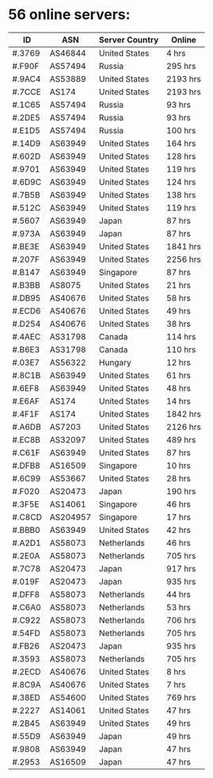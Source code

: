 # 56 online servers:

| ID | ASN | Server Country | Online |
| ------ | ------ | ------ | ------ |
| #.3769 | AS46844 | United States | 4 hrs |
| #.F90F | AS57494 | Russia | 295 hrs |
| #.9AC4 | AS53889 | United States | 2193 hrs |
| #.7CCE | AS174 | United States | 2193 hrs |
| #.1C65 | AS57494 | Russia | 93 hrs |
| #.2DE5 | AS57494 | Russia | 93 hrs |
| #.E1D5 | AS57494 | Russia | 100 hrs |
| #.14D9 | AS63949 | United States | 164 hrs |
| #.602D | AS63949 | United States | 128 hrs |
| #.9701 | AS63949 | United States | 119 hrs |
| #.6D9C | AS63949 | United States | 124 hrs |
| #.7B5B | AS63949 | United States | 138 hrs |
| #.512C | AS63949 | United States | 119 hrs |
| #.5607 | AS63949 | Japan | 87 hrs |
| #.973A | AS63949 | Japan | 87 hrs |
| #.BE3E | AS63949 | United States | 1841 hrs |
| #.207F | AS63949 | United States | 2256 hrs |
| #.B147 | AS63949 | Singapore | 87 hrs |
| #.B3BB | AS8075 | United States | 21 hrs |
| #.DB95 | AS40676 | United States | 58 hrs |
| #.ECD6 | AS40676 | United States | 49 hrs |
| #.D254 | AS40676 | United States | 38 hrs |
| #.4AEC | AS31798 | Canada | 114 hrs |
| #.B6E3 | AS31798 | Canada | 110 hrs |
| #.03E7 | AS56322 | Hungary | 12 hrs |
| #.8C1B | AS63949 | United States | 61 hrs |
| #.6EF8 | AS63949 | United States | 48 hrs |
| #.E6AF | AS174 | United States | 14 hrs |
| #.4F1F | AS174 | United States | 1842 hrs |
| #.A6DB | AS7203 | United States | 2126 hrs |
| #.EC8B | AS32097 | United States | 489 hrs |
| #.C61F | AS63949 | United States | 87 hrs |
| #.DFB8 | AS16509 | Singapore | 10 hrs |
| #.6C99 | AS53667 | United States | 28 hrs |
| #.F020 | AS20473 | Japan | 190 hrs |
| #.3F5E | AS14061 | Singapore | 46 hrs |
| #.C8CD | AS204957 | Singapore | 17 hrs |
| #.BBB0 | AS63949 | United States | 42 hrs |
| #.A2D1 | AS58073 | Netherlands | 46 hrs |
| #.2E0A | AS58073 | Netherlands | 705 hrs |
| #.7C78 | AS20473 | Japan | 917 hrs |
| #.019F | AS20473 | Japan | 935 hrs |
| #.DFF8 | AS58073 | Netherlands | 44 hrs |
| #.C6A0 | AS58073 | Netherlands | 53 hrs |
| #.C922 | AS58073 | Netherlands | 706 hrs |
| #.54FD | AS58073 | Netherlands | 705 hrs |
| #.FB26 | AS20473 | Japan | 935 hrs |
| #.3593 | AS58073 | Netherlands | 705 hrs |
| #.2ECD | AS40676 | United States | 8 hrs |
| #.8C9A | AS40676 | United States | 7 hrs |
| #.38ED | AS54600 | United States | 769 hrs |
| #.2227 | AS14061 | United States | 47 hrs |
| #.2B45 | AS63949 | United States | 49 hrs |
| #.55D9 | AS63949 | Japan | 49 hrs |
| #.9808 | AS63949 | Japan | 47 hrs |
| #.2953 | AS16509 | Japan | 47 hrs |


